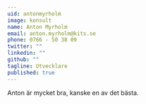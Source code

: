 ```yaml
---
uid: antonmyrholm
image: konsult
name: Anton Myrholm
email: anton.myrholm@kits.se
phone: 0766 - 50 38 09
twitter: ""
linkedin: ""
github: ""
tagline: Utvecklare
published: true
---
```


Anton är mycket bra, kanske en av det bästa.
